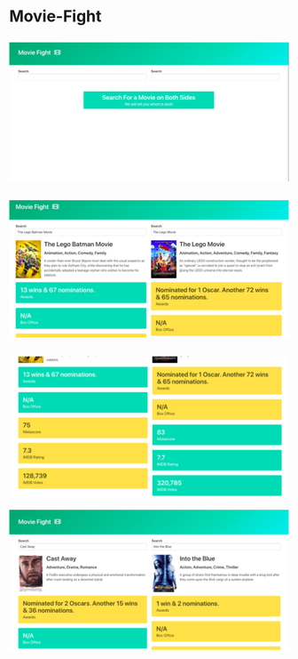 # Movie-Fight

![](images/4.png)
-----------------
![](images/2.png)
-----------------
![](images/3.png)
-----------------
![](images/1.png)

